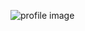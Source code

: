 ![profile image](https://media.licdn.com/dms/image/C5103AQG6z3pSyTop1A/profile-displayphoto-shrink_200_200/0?e=1579737600&v=beta&t=uHkdbdQpkMSrEmfhosJ5DPu5dBE82LhdimaOCKyyWQs)

